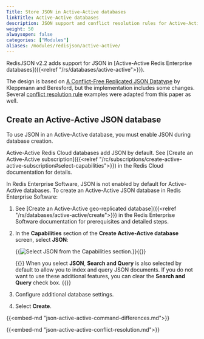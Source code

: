 ```yaml
---
Title: Store JSON in Active-Active databases
linkTitle: Active-Active databases
description: JSON support and conflict resolution rules for Active-Active databases.
weight: 50
alwaysopen: false
categories: ["Modules"]
aliases: /modules/redisjson/active-active/
---
```


RedisJSON v2.2 adds support for JSON in [Active-Active Redis Enterprise databases]({{<relref "/rs/databases/active-active">}}).

The design is based on [A Conflict-Free Replicated JSON Datatype](https://arxiv.org/abs/1608.03960) by Kleppmann and Beresford, but the implementation includes some changes. Several [conflict resolution rule](#conflict-resolution-rules) examples were adapted from this paper as well.

## Create an Active-Active JSON database

To use JSON in an Active-Active database, you must enable JSON during database creation.

Active-Active Redis Cloud databases add JSON by default. See [Create an Active-Active subscription]({{<relref "/rc/subscriptions/create-active-active-subscription#select-capabilities">}}) in the Redis Cloud documentation for details.

In Redis Enterprise Software, JSON is not enabled by default for Active-Active databases. To create an Active-Active JSON database in Redis Enterprise Software:

1. See [Create an Active-Active geo-replicated database]({{<relref "/rs/databases/active-active/create">}}) in the Redis Enterprise Software documentation for prerequisites and detailed steps.

1. In the **Capabilities** section of the **Create Active-Active database** screen, select **JSON**:

    {{<image filename="images/rs/screenshots/databases/active-active-databases/create-a-a-db-json-search.png" alt="Select JSON from the Capabilities section.">}}{{</image>}}

    {{<note>}}
When you select **JSON**, **Search and Query** is also selected by default to allow you to index and query JSON documents. If you do not want to use these additional features, you can clear the **Search and Query** check box.
    {{</note>}}

1. Configure additional database settings.

1. Select **Create**.

{{<embed-md "json-active-active-command-differences.md">}}

{{<embed-md "json-active-active-conflict-resolution.md">}}